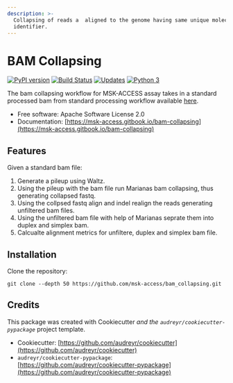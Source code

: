 ```yaml
---
description: >-
  Collapsing of reads a  aligned to the genome having same unique molecular
  identifier.
---
```


# BAM Collapsing

[![PyPI version](https://badge.fury.io/py/bam-collapsing.svg)](https://badge.fury.io/py/bam-collapsing) [![Build Status](https://travis-ci.org/msk-access/bam_collapsing.svg?branch=master)](https://travis-ci.org/msk-access/bam_collapsing) [![Updates](https://pyup.io/repos/github/msk-access/bam_collapsing/shield.svg)](https://pyup.io/repos/github/msk-access/bam_collapsing/) [![Python 3](https://pyup.io/repos/github/msk-access/bam_collapsing/python-3-shield.svg)](https://pyup.io/repos/github/msk-access/bam_collapsing/)

The bam collapsing workflow for MSK-ACCESS assay takes in a standard processed bam from standard processing workflow available [here](https://github.com/msk-access/standard_bam_processing).

* Free software: Apache Software License 2.0
* Documentation: [https://msk-access.gitbook.io/bam-collapsing](https://msk-access.gitbook.io/bam-collapsing)

## Features

Given a standard bam file:

1. Generate a pileup using Waltz.
2. Using the pileup with the bam file run Marianas bam collapsing, thus generating collapsed fastq.
3. Using the collpsed fastq align and indel realign the reads generating unfiltered bam files.
4. Using the unfiltered bam file with help of Marianas seprate them into duplex and simplex bam.
5. Calcualte alignment metrics for unfiltere, duplex and simplex bam file.

## Installation

Clone the repository:

```text
git clone --depth 50 https://github.com/msk-access/bam_collapsing.git
```

## Credits

This package was created with Cookiecutter _and the `audreyr/cookiecutter-pypackage`_ project template.

* Cookiecutter: [https://github.com/audreyr/cookiecutter](https://github.com/audreyr/cookiecutter)
* `audreyr/cookiecutter-pypackage`: [https://github.com/audreyr/cookiecutter-pypackage](https://github.com/audreyr/cookiecutter-pypackage)

